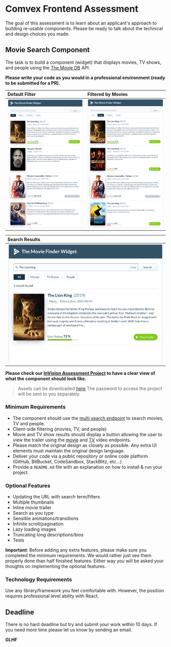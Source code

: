 # Comvex Frontend Assessment

The goal of this assessment is to learn about an applicant's approach to building re-usable components. Please be ready to talk about the technical and design choices you made.

## Movie Search Component

The task is to build a component (widget) that displays movies, TV shows, and people using the [The Movie DB](https://developers.themoviedb.org/3/getting-started/introduction) API.

**Please write your code as you would in a professional environment (ready to be submitted for a PR).**

| Default Filter                                      | Filtered by Movies                                |
| :-------------------------------------------------- | :------------------------------------------------ |
| ![Screenshot 1](./images/Movie-widget-all.jpg)      | ![Screenshot 2](./images/Movie-widget-movies.jpg) |

| Search Results                                                                                          | 
| :------------------------------------------------------------------------------------------------------ | 
| ![Screenshot 3](./images/Movie-widget-search-results.jpg)                                               |

**Please check our [InVision Assessment Project](https://invis.io/TWTATYNZ9XC) to have a clear view of what the component should look like.**

> Assets can be downloaded [here](https://drive.google.com/file/d/1YqIAwHu4ZjKaiBXvmF5jJVWWPsSpAZHR/view?usp=sharing)
> The password to access the project will be sent to you separately.

### Minimum Requirements

- The component should use the [multi search endpoint](https://developers.themoviedb.org/3/search/multi-search) to search movies, TV and people.
- Client-side filtering (movies, TV, and people)
- Movie and TV show results should display a button allowing the user to view the trailer using the [movie](https://developers.themoviedb.org/3/movies/get-movie-videos) and [TV](https://developers.themoviedb.org/3/tv/get-tv-videos) video endpoints.
- Please match the original design as closely as possible. Any extra UI elements must maintain the original design language.
- Deliver your code via a public repository or online code platform (GitHub, BitBucket, CodeSandbox, StackBlitz, etc...).
- Provide a `README.md` file with an explanation on how to install & run your project.

### Optional Features

- Updating the URL with search term/filters
- Multiple thumbnails
- Inline movie trailer
- Search as you type
- Sensible animations/transitions
- Infinite scroll/pagination
- Lazy loading images
- Truncating long descriptions/bios
- Tests

**Important**: Before adding any extra features, please make sure you completed the minimum requirements. We would rather just see them properly done than half finished features. Either way you will be asked your thoughts on implementing the optional features.

### Technology Requirements

Use any library/framework you feel comfortable with. However, the position requires professional level ability with React.

## Deadline

There is no hard deadline but try and submit your work within 10 days. If you need more time please let us know by sending an email.

**GLHF**
